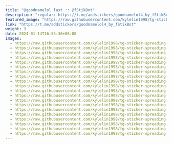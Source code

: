 ```yaml
---
title: "@goodnamelol last :: @fStikBot"
description: "regular: https://t.me/addstickers/goodnamelol4_by_fStikBot"
featured_image: "https://raw.githubusercontent.com/kylelin1998/tg-sticker-spreading-worldwide-images/main/img/a0008cec-8864-4453-b6d4-b58763978176.jpg"
link: "https://t.me/addstickers/goodnamelol4_by_fStikBot"
weight: 3
date: 2024-01-14T16:55:36+08:00
images:
  - https://raw.githubusercontent.com/kylelin1998/tg-sticker-spreading-worldwide-images/main/img/a0008cec-8864-4453-b6d4-b58763978176.jpg
  - https://raw.githubusercontent.com/kylelin1998/tg-sticker-spreading-worldwide-images/main/img/cd827c9c-e973-4d6e-90e9-122e7e22bd17.jpg
  - https://raw.githubusercontent.com/kylelin1998/tg-sticker-spreading-worldwide-images/main/img/47d26df1-1488-4a1d-ace6-75c74ed0f620.jpg
  - https://raw.githubusercontent.com/kylelin1998/tg-sticker-spreading-worldwide-images/main/img/5d440afd-b348-4a92-ba2b-e77d2569829e.jpg
  - https://raw.githubusercontent.com/kylelin1998/tg-sticker-spreading-worldwide-images/main/img/99ffc949-7fd3-43f2-8909-7d59bda4cf88.jpg
  - https://raw.githubusercontent.com/kylelin1998/tg-sticker-spreading-worldwide-images/main/img/af6b8fee-fc6e-4f07-84d5-8d3b06a9e0de.jpg
  - https://raw.githubusercontent.com/kylelin1998/tg-sticker-spreading-worldwide-images/main/img/b9d5a4c5-2419-499d-8591-648b3b107871.jpg
  - https://raw.githubusercontent.com/kylelin1998/tg-sticker-spreading-worldwide-images/main/img/6af79682-f831-45bf-830b-572a052d6735.jpg
  - https://raw.githubusercontent.com/kylelin1998/tg-sticker-spreading-worldwide-images/main/img/ce47fba3-e0b8-4dd3-aa76-888e8a307477.jpg
  - https://raw.githubusercontent.com/kylelin1998/tg-sticker-spreading-worldwide-images/main/img/049feb76-d71f-4d1e-82f2-08f4173cf8d3.jpg
  - https://raw.githubusercontent.com/kylelin1998/tg-sticker-spreading-worldwide-images/main/img/4a312b2a-feae-4bcb-bff9-f7708db4d458.jpg
  - https://raw.githubusercontent.com/kylelin1998/tg-sticker-spreading-worldwide-images/main/img/0e7f6f75-4457-482f-93ac-c3247be0048a.jpg
  - https://raw.githubusercontent.com/kylelin1998/tg-sticker-spreading-worldwide-images/main/img/b7b424b6-9106-4d77-978c-5634b550a089.jpg
  - https://raw.githubusercontent.com/kylelin1998/tg-sticker-spreading-worldwide-images/main/img/5722573a-6283-44e8-aa96-de216a378949.jpg
  - https://raw.githubusercontent.com/kylelin1998/tg-sticker-spreading-worldwide-images/main/img/f8d21d4d-d4e6-43c9-98f8-0d213be9cf70.jpg
  - https://raw.githubusercontent.com/kylelin1998/tg-sticker-spreading-worldwide-images/main/img/35086a2b-8cca-4b79-801b-b6213bb1c211.jpg
  - https://raw.githubusercontent.com/kylelin1998/tg-sticker-spreading-worldwide-images/main/img/051eeb60-2b1a-45e2-8c31-5d02b29e3b8f.jpg
  - https://raw.githubusercontent.com/kylelin1998/tg-sticker-spreading-worldwide-images/main/img/81eab2d3-8693-4106-9b59-c0fbeca56296.jpg
  - https://raw.githubusercontent.com/kylelin1998/tg-sticker-spreading-worldwide-images/main/img/a3028ac6-eb56-42f4-8351-dc7b2d1e0cc6.jpg
  - https://raw.githubusercontent.com/kylelin1998/tg-sticker-spreading-worldwide-images/main/img/6ce65fe0-5a74-478e-8aa1-22835e1d8df4.jpg
---
```

